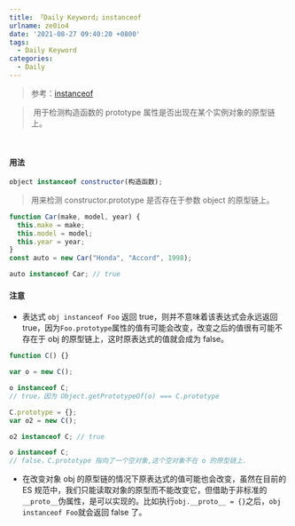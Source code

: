 ```yaml
---
title: 「Daily Keyword」instanceof
urlname: ze0io4
date: '2021-08-27 09:40:20 +0800'
tags:
  - Daily Keyword
categories:
  - Daily
---
```


> 参考：[instanceof](https://developer.mozilla.org/zh-CN/docs/Web/JavaScript/Reference/Operators/instanceof)

> ​ 用于检测构造函数的 prototype 属性是否出现在某个实例对象的原型链上。

​

#### 用法

```javascript
object instanceof constructor(构造函数);
```

> 用来检测 constructor.prototype 是否存在于参数 object 的原型链上。

```javascript
function Car(make, model, year) {
  this.make = make;
  this.model = model;
  this.year = year;
}
const auto = new Car("Honda", "Accord", 1998);

auto instanceof Car; // true
```

#### 注意

- 表达式 `obj instanceof Foo` 返回 true，则并不意味着该表达式会永远返回 true，因为`Foo.prototype`属性的值有可能会改变，改变之后的值很有可能不存在于 obj 的原型链上，这时原表达式的值就会成为 false。

```javascript
function C() {}

var o = new C();

o instanceof C;
// true，因为 Object.getPrototypeOf(o) === C.prototype

C.prototype = {};
var o2 = new C();

o2 instanceof C; // true

o instanceof C;
// false，C.prototype 指向了一个空对象,这个空对象不在 o 的原型链上.
```

- 在改变对象 obj 的原型链的情况下原表达式的值可能也会改变，虽然在目前的 ES 规范中，我们只能读取对象的原型而不能改变它，但借助于非标准的 `__proto__`伪属性，是可以实现的。比如执行`obj.__proto__ = {}`之后，`obj instanceof Foo`就会返回 false 了。

​

​
